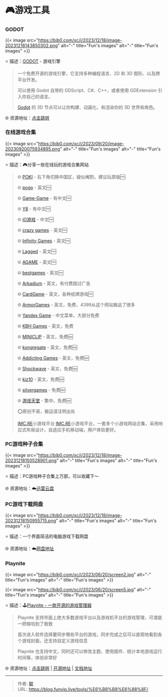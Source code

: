 # 🎮游戏工具


### GODOT

{{< image src="https://bib0.com/xc/i/2023/12/18/image-20231218143850302.png" alt="-"  title="Fun's images" alt="-"  title="Fun's images" >}}  

⭐️  描述：[GODOT](https://godotengine.org/download/windows/) - 游戏引擎

>一个免费开源的游戏引擎，它支持多种编程语言、2D 和 3D 图形、以及跨平台开发。
>
>可以使用 Godot 自带的 GDScript、C#、C++，或者使用 GDExtension 引入你自己的语言。
>
>[Godot](https://godotengine.org/download/windows/) 的 3D 节点可以让你构建、动画化、和渲染你的 3D 世界和角色。

🌐 资源地址：[点击跳转](https://godotengine.org/download/windows/)

### 在线游戏合集

{{< image src="https://bib0.com/xc/i/2023/09/20/image-20230920075934895.png" alt="-"  title="Fun's images" alt="-"  title="Fun's images" >}}  

⭐️  描述：🎮分享一些在线玩的游戏合集网站

>🌐 [POKI](https://poki.com/) - 右下角切换中国区，疑似阉割，建议玩原版🆓
>
>🌐 [pogo](https://www.pogo.com/) - 英文🆓
>
>🌐 [Game-Game](https://tw.game-game.com/) - 有中文🆓
>
>🌐 [Y8](https://zh.y8.com/) - 有中文🆓
>
>🌐 [iO游戏](https://www.io233.com/) - 中文🆓
>
>🌐 [crazy games](https://www.crazygames.com/) - 英文🆓
>
>🌐 [Infinity Games](https://games.infinitynewtab.com/) - 英文🆓
>
>🌐 [Lagged](https://lagged.com/) - 英文🆓
>
>🌐 [AGAME](https://www.agame.com/) - 英文🆓
>
>🌐 [bestgames](https://www.bestgames.com/) - 英文🆓
>
>🌐 [Arkadium](https://www.arkadium.com/) - 英文，有付费跳过广告
>
>🌐 [CardGame](https://cardgames.io/) - 英文，各种纸牌游戏🆓
>
>🌐 [ArmorGames](https://armorgames.com/) - 英文，免费，4399从这个网站搬运了很多
>
>🌐 [Yandex Game](https://yandex.com/games/) - 中文菜单，大部分免费
>
>🌐 [KBH Games](https://kbhgames.com/) - 英文，免费
>
>🌐 [MINICLIP](https://www.miniclip.com/) - 英文，免费🆕
>
>🌐 [kongregate](https://www.kongregate.com/) - 英文，免费🆕
>
>🌐 [Addicting Games](https://www.addictinggames.com/) - 英文，免费🆕
>
>🌐 [Shockwave](https://www.shockwave.com/) - 英文，免费🆕
>
>🌐 [kiz10](https://kiz10.com/) - 英文，免费🆕
>
>🌐 [silvergames](https://www.silvergames.com/) - 免费🆕
>
>🌐 [游戏天堂](https://www.i-gamer.net/) - 繁中，免费🆕
>
>⭕️原创不易，搬运请注明出处
>
>[IMC.RE](https://games.imc.re/)小游戏平台
>[IMC.RE](https://games.imc.re/)小游戏平台，一套多个小游戏网站合集，采用响应式布局设计，自适应手机移动端，用户体验更好。

### PC游戏种子合集

{{< image src="https://bib0.com/xc/i/2023/12/18/image-20231218150528901.png" alt="-"  title="Fun's images" alt="-"  title="Fun's images" >}}  

⭐️  描述：PC游戏种子合集上万部，可以收藏下～

🌐 资源地址：☁️[迅雷云盘](https://pan.xunlei.com/s/VNjpKouvVjnDtOpyd_V6i9MLA1?pwd=5xau#)

### PC游戏下载网盘

{{< image src="https://bib0.com/xc/i/2023/12/18/image-20231218150955715.png" alt="-"  title="Fun's images" alt="-"  title="Fun's images" >}}  

⭐️  描述：一个界面简洁的电脑游戏下载网盘

🌐 资源地址：☁️[网盘地址](http://sj.ysupan.com/gbtgame#/)

### Playnite

{{< image src="https://bib0.com/xc/i/2023/06/20/screen2.jpg" alt="-"  title="Fun's images" alt="-"  title="Fun's images" >}}  

{{< image src="https://bib0.com/xc/i/2023/06/20/screen5.jpg" alt="-"  title="Fun's images" alt="-"  title="Fun's images" >}}  

⭐️  描述：🕹️[Playnite - 一款开源的游戏管理器](https://playnite.link/)

>Playnite 支持市面上绝大多数游戏平台以及游戏机平台的游戏管理，可谓是一把梭哈到了极致
>
>首次进入软件选择要同步哪些平台的游戏，同步完成之后可以直观地看到各个游戏封面，还支持自定义游戏信息
>
>Playnite 也支持中文，同时还可以修改主题、使用插件、统计本地游戏运行时间等，体验非常好

🌐 资源地址：[点击跳转](https://playnite.link/) | [开源地址](https://github.com/JosefNemec/Playnite) | [文档地址](https://api.playnite.link/docs/master/tutorials/extensions/intro.html)


---

> 作者: [聪](/about)  
> URL: https://blog.funvip.live/tools/%E6%B8%B8%E6%88%8F/  

